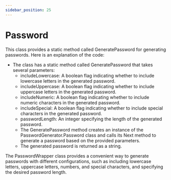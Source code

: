 ```yaml
---
sidebar_position: 25
---
```

# Password

This class provides a static method called GeneratePassword for generating passwords. Here is an explanation of the code:

- The class has a static method called GeneratePassword that takes several parameters:
  - includeLowercase: A boolean flag indicating whether to include lowercase letters in the generated password.
  - includeUppercase: A boolean flag indicating whether to include uppercase letters in the generated password.
  - includeNumeric: A boolean flag indicating whether to include numeric characters in the generated password.
  - includeSpecial: A boolean flag indicating whether to include special characters in the generated password.
  - passwordLength: An integer specifying the length of the generated password.
  - The GeneratePassword method creates an instance of the PasswordGenerator.Password class and calls its Next method to generate a password based on the provided parameters.
  - The generated password is returned as a string.

The PasswordWrapper class provides a convenient way to generate passwords with different configurations, such as including lowercase letters, uppercase letters, numbers, and special characters, and specifying the desired password length.
